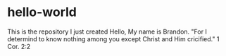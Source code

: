 # hello-world
This is the repository I just created
Hello, My name is Brandon. "For I determind to know nothing among you except Christ and Him cricified." 1 Cor. 2:2
